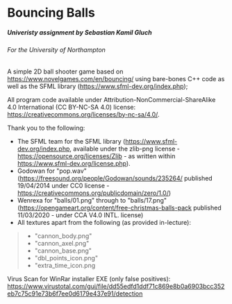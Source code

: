 # Bouncing Balls
##### Univeristy assignment by Sebastian Kamil Gluch
###### For the University of Northampton

A simple 2D ball shooter game based on https://www.novelgames.com/en/bouncing/ using bare-bones C++ code as well as the SFML library (https://www.sfml-dev.org/index.php);

All program code available under Attribution-NonCommercial-ShareAlike 4.0 International (CC BY-NC-SA 4.0) license: https://creativecommons.org/licenses/by-nc-sa/4.0/.

Thank you to the following:
 - The SFML team for the SFML library (https://www.sfml-dev.org/index.php, available under the zlib-png license - https://opensource.org/licenses/Zlib - as written within https://www.sfml-dev.org/license.php).
 - Godowan for "pop.wav" (https://freesound.org/people/Godowan/sounds/235264/ published 19/04/2014 under CC0 license - https://creativecommons.org/publicdomain/zero/1.0/)
 - Wenrexa for "balls/01.png" through to "balls/17.png" (https://opengameart.org/content/free-christmas-balls-pack published 11/03/2020 - under CCA V4.0 INTL. license)
 - All textures apart from the following (as provided in-lecture):
 > - "cannon_body.png"
 > - "cannon_axel.png"
 > - "cannon_base.png"
 > - "dbl_points_icon.png"
 > - "extra_time_icon.png

Virus Scan for WinRar installer EXE (only false positives):
https://www.virustotal.com/gui/file/dd55edfd1ddf71c869e8b0a6903bcc352eb7c75c91e73b6f7ee0d6179e437e91/detection
